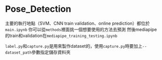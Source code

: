 # Pose_Detection

主要的執行地點（SVM、CNN train validation、online prediction）都位於 `main.ipynb`
你可以從`methods`裡面挑一個想要使用的方法去預測
然後mediapipe的train和validation在`mediapipe_training_testing.ipynb`

`label.py`和`capture.py`是用來製作dataset的，使用`capture.py`時要加上`--dataset_path`參數指定儲存資料夾